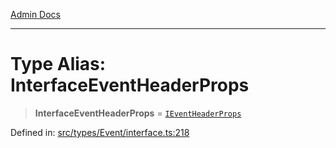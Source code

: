 [Admin Docs](/)

***

# Type Alias: InterfaceEventHeaderProps

> **InterfaceEventHeaderProps** = [`IEventHeaderProps`](../interfaces/IEventHeaderProps.md)

Defined in: [src/types/Event/interface.ts:218](https://github.com/PalisadoesFoundation/talawa-admin/blob/main/src/types/Event/interface.ts#L218)
